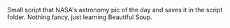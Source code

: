Small script that NASA's astronomy pic of the day and saves it in the script folder. Nothing fancy, just learning Beautiful Soup. 